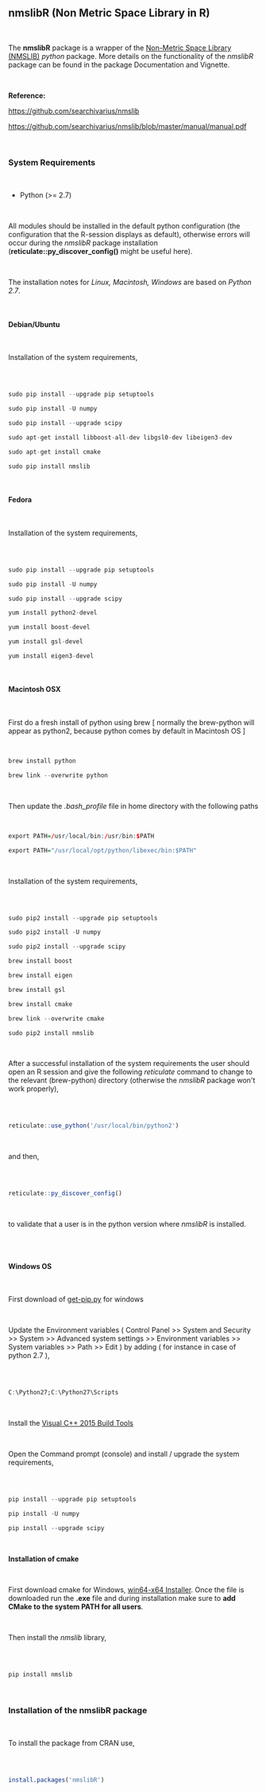 
## nmslibR (Non Metric Space Library in R)
<br>


The **nmslibR** package is a wrapper of the [Non-Metric Space Library (NMSLIB)](https://github.com/searchivarius/nmslib) *python* package. More details on the functionality of the *nmslibR* package can be found in the package Documentation and Vignette.


<br>

**Reference:**

https://github.com/searchivarius/nmslib

https://github.com/searchivarius/nmslib/blob/master/manual/manual.pdf


<br>

### **System Requirements**

<br>

* Python (>= 2.7)


<br>

All modules should be installed in the default python configuration (the configuration that the R-session displays as default), otherwise errors will occur during the *nmslibR* package installation (**reticulate::py_discover_config()** might be useful here). 

<br>

The installation notes for *Linux, Macintosh, Windows* are based on *Python 2.7*.

<br>

#### **Debian/Ubuntu** 

<br>

Installation of the system requirements,

<br>

```R

sudo pip install --upgrade pip setuptools

sudo pip install -U numpy

sudo pip install --upgrade scipy

sudo apt-get install libboost-all-dev libgsl0-dev libeigen3-dev

sudo apt-get install cmake

sudo pip install nmslib

```

<br>

#### **Fedora** 

<br>

Installation of the system requirements,

<br>

```R

sudo pip install --upgrade pip setuptools

sudo pip install -U numpy

sudo pip install --upgrade scipy

yum install python2-devel

yum install boost-devel

yum install gsl-devel

yum install eigen3-devel

```

<br>

#### **Macintosh OSX** 

<br>


First do a fresh install of python using brew  [ normally the brew-python will appear as python2, because python comes by default in Macintosh OS ]

<br>

```R
brew install python

brew link --overwrite python
```
<br>

Then update the *.bash_profile* file in home directory with the following paths

<br>

```R
export PATH=/usr/local/bin:/usr/bin:$PATH

export PATH="/usr/local/opt/python/libexec/bin:$PATH"
```
<br>

Installation of the system requirements,

<br>

```R

sudo pip2 install --upgrade pip setuptools

sudo pip2 install -U numpy

sudo pip2 install --upgrade scipy

brew install boost

brew install eigen

brew install gsl

brew install cmake

brew link --overwrite cmake

sudo pip2 install nmslib
```
<br>


After a successful installation of the system requirements the user should open an R session and give the following *reticulate* command to change to the relevant (brew-python) directory (otherwise the *nmslibR* package won't work properly),

<br>

```R

reticulate::use_python('/usr/local/bin/python2')


```

<br>

and then,

<br>


```R

reticulate::py_discover_config()


```

<br>

to validate that a user is in the python version where *nmslibR* is installed. 

<br><br>



#### **Windows OS**

<br>

First download of [get-pip.py](https://bootstrap.pypa.io/get-pip.py) for windows

<br>

Update the Environment variables ( Control Panel >> System and Security >> System >> Advanced system settings >> Environment variables >> System variables >> Path >> Edit ) by adding ( for instance in case of python 2.7 ),

<br>

```R

C:\Python27;C:\Python27\Scripts


```

<br>

Install the [Visual C++ 2015 Build Tools](http://landinghub.visualstudio.com/visual-cpp-build-tools)

<br>

Open the Command prompt (console) and install / upgrade the system requirements,

<br>

```R

pip install --upgrade pip setuptools

pip install -U numpy

pip install --upgrade scipy

```

<br>

**Installation of cmake**

<br>

First download cmake for Windows, [win64-x64 Installer](https://cmake.org/download/).
Once the file is downloaded run the **.exe** file and during installation make sure to **add CMake to the system PATH for all users**.

<br>


Then install the *nmslib* library,

<br>

```R

pip install nmslib


```

<br>



### **Installation of the nmslibR package**

<br>

To install the package from CRAN use, 

<br>

```R

install.packages('nmslibR')


```
<br>
